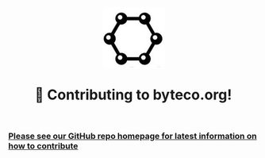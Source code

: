 <h1 align="center" style="margin-top: 1em; margin-bottom: 2em;">
  <p><a href="https://byteco.org"><img alt="byteco logo" src="./bto-transparent.png" alt="byteco.org" width="125"></a></p>
  <p>👋 Contributing to byteco.org!</p>
</h1>

### [Please see our GitHub repo homepage for latest information on how to contribute](https://github.com/byteco/byteco-org-website#how-to-contribute)
